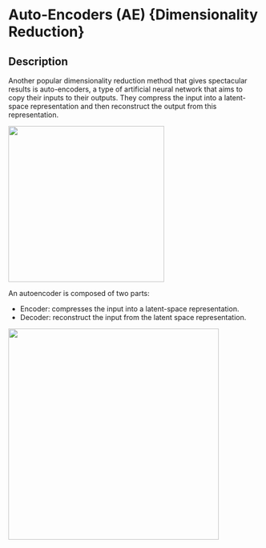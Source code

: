 # Auto-Encoders (AE) {Dimensionality Reduction}

## Description

Another popular dimensionality reduction method that gives spectacular results is auto-encoders, a type of artificial neural network that aims to copy their inputs to their outputs. They compress the input into a latent-space representation and then reconstruct the output from this representation.

<img src="image2.png" style="width:3.24479in" />

An autoencoder is composed of two parts:

- Encoder: compresses the input into a latent-space representation.
- Decoder: reconstruct the input from the latent space representation.

<img src="image1.png" style="width:4.37795in" />

